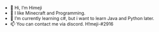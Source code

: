 - 👋 Hi, I’m Himeji
- 👀 I like Minecraft and Programming.
- 🌱 I’m currently learning c#, but i want to learn Java and Python later.
- 📫 You can contact me via discord. H!meji-#2916

<!---
HimejiDev/HimejiDev is a ✨ special ✨ repository because its `README.md` (this file) appears on your GitHub profile.
You can click the Preview link to take a look at your changes.
--->
